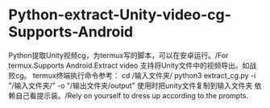 # Python-extract-Unity-video-cg-Supports-Android
Python提取Unity视频cg，为termux写的脚本，可以在安卓运行。/For termux.Supports Android.Extract video
支持将Unity文件中的视频导出。如战败cg。
termux终端执行命令参考：
cd /输入文件夹/
python3 extract_cg.py -i "/输入文件夹/" -o "/输出文件夹/output"
使用时把unity文件复制到输入文件夹
依赖自己看提示装。/Rely on yourself to dress up according to the prompts.